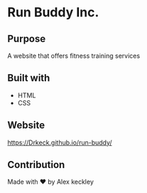 # Run Buddy Inc.


## Purpose
A website that offers fitness training services

## Built with
* HTML
* CSS

## Website
https://Drkeck.github.io/run-buddy/

## Contribution
Made with ❤️ by Alex keckley

